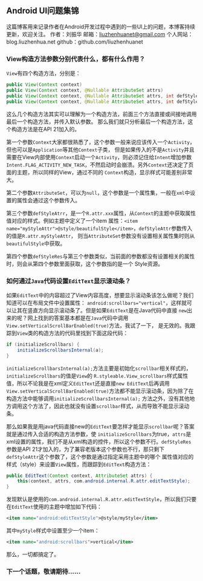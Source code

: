 ## Android UI问题集锦
这篇博客用来记录作者在Android开发过程中遇到的一些UI上的问题，本博客持续更新，欢迎关注。
作者：刘振华  邮箱：liuzhenhuanet@gmail.com  个人网站：blog.liuzhenhua.net  github：github.com/liuzhenhuanet

### View构造方法参数分别代表什么，都有什么作用？
`View`有四个构造方法，分别是：
```java
public View(Context context)
public View(Context context, @Nullable AttributeSet attrs)
public View(Context context, @Nullable AttributeSet attrs, int defStyleAttr)
public View(Context context, @Nullable AttributeSet attrs, int defStyleAttr, int defStyleRes)
```
这么几个构造方法其实可以理解为一个构造方法，前面三个方法直接或间接地调用最后一个构造方法，并传入默认参数。
那么我们就只分析最后一个构造方法，这个构造方法是在API 21加入的。

第一个参数`Context`大家都很熟悉了，这个参数一般来说应该传入一个`Activity`，但也可以是`Application`等其他`Context`子类，
但是如果传入的不是`Activity`并且需要在View内部使用`Context`启动一个`Activity`，则必须记住给`Intent`增加参数
`Intent.FLAG_ACTIVITY_NEW_TASK`，不然启动时会崩溃。另外`Context`还决定了页面的主题，所以同样的View，通过不同的
`Context`构造，显示样式可能差别非常大。

第二个参数`AttributeSet`，可以为`null`，这个参数是一个属性集，一般在`xml`中设置的属性会通过这个参数传入。

第三个参数`defStyleAtrr`，是一个`R.attr.xxx`属性，从`Context`的主题中获取属性值对应的样式。例如主题中定义了一个item
属性：`<item name="myStyleAttr">@style/beautifulStyle</item>`，`defStyleAttr`参数传入的值是`R.attr.myStyleAttr`，
则当`AttributeSet`参数没有设置相关属性集时则从`beautifulStyle`中获取。

第四个参数`defStyleRes`与第三个参数类似，当前面的参数都没有设置相关的属性时，则会从第四个参数里面获取，这个参数指的是一个
Style资源。

### 如何通过`Java`代码设置`EditText`显示滚动条？
如果`EditText`中的内容超过了View内容高度，想要显示滚动条该怎么做呢？我们知道可以在布局文件中设置属性：
`android:scrollbars="vertical"`，这样就可以让其在竖直方向显示滚动条了。但是如果`EditText`是在Java代码中直接
`new`出来的呢？网上找到的答案基本都是在`Java`代码中调用`View.setVerticalScrollBarEnabled(true)`方法，我试了一下，
是无效的。我跟踪到`View`类的构造方法的代码里找到下面这段代码：
```java
if (initializeScrollbars) {
    initializeScrollbarsInternal(a);
}
```
`initializeScrollbarsInternal(a);`方法主要是初始化`scrollbar`相关样式的，`initializeScrollbars`的值是`View`的
`R.styleable.View_scrollbars`样式属性值，所以不论我是在xml定义`EditText`还是直接`new EditText`后再调用
`View.setVerticalScrollBarEnabled(true)`方法都不能显示滚动条，因为除了在构造方法中能够调用`initializeScrollbarsInternal(a);`
方法之外，没有其他地方调用这个方法了，因此也就没有设置`scrollbar`样式，从而导致不能显示滚动条。

那么如果我是用java代码直接new的`EditText`要怎样才能显示`scrollbar`呢？答案就是通过传入合适的构造方法参数，使
`initializeScrollbars`为true，`attrs`是xml设置的属性，我们不是从xml构造的控件，所以这个参数不行。`defStyleRes`
参数是API 21才加入的，为了兼容老版本这个参数也不行，那只剩下`defStyleAttr`这个参数了，这个参数是通过指定采用主题中的哪个
属性值对应的样式（style）来设置`View`属性，而跟踪到`EditText`构造方法：
```java
public EditText(Context context, AttributeSet attrs) {
    this(context, attrs, com.android.internal.R.attr.editTextStyle);
}
```
发现默认是使用的`com.android.internal.R.attr.editTextStyle`，所以我们只要在`EditText`使用的主题中增加如下代码：
```xml
<item name="android:editTextStyle">@style/myStyle</item>
```
其中`myStyle`样式中设置至少一个item：
```xml
<item name="android:scrollbars">vertical</item>
```
那么，一切都搞定了。

### 下一个话题，敬请期待……